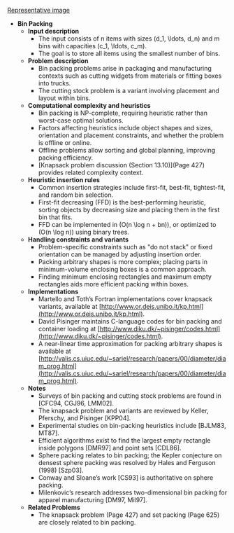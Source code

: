 [Representative image](ADM-ch17-geometry-bin-packing.best.png)

- **Bin Packing**
  - **Input description**
    - The input consists of n items with sizes \(d_1, \ldots, d_n\) and m bins with capacities \(c_1, \ldots, c_m\).
    - The goal is to store all items using the smallest number of bins.
  - **Problem description**
    - Bin packing problems arise in packaging and manufacturing contexts such as cutting widgets from materials or fitting boxes into trucks.
    - The cutting stock problem is a variant involving placement and layout within bins.
  - **Computational complexity and heuristics**
    - Bin packing is NP-complete, requiring heuristic rather than worst-case optimal solutions.
    - Factors affecting heuristics include object shapes and sizes, orientation and placement constraints, and whether the problem is offline or online.
    - Offline problems allow sorting and global planning, improving packing efficiency.
    - [Knapsack problem discussion (Section 13.10)](Page 427) provides related complexity context.
  - **Heuristic insertion rules**
    - Common insertion strategies include first-fit, best-fit, tightest-fit, and random bin selection.
    - First-fit decreasing (FFD) is the best-performing heuristic, sorting objects by decreasing size and placing them in the first bin that fits.
    - FFD can be implemented in \(O(n \log n + bn)\), or optimized to \(O(n \log n)\) using binary trees.
  - **Handling constraints and variants**
    - Problem-specific constraints such as "do not stack" or fixed orientation can be managed by adjusting insertion order.
    - Packing arbitrary shapes is more complex; placing parts in minimum-volume enclosing boxes is a common approach.
    - Finding minimum enclosing rectangles and maximum empty rectangles aids more efficient packing within boxes.
  - **Implementations**
    - Martello and Toth’s Fortran implementations cover knapsack variants, available at [http://www.or.deis.unibo.it/kp.html](http://www.or.deis.unibo.it/kp.html).
    - David Pisinger maintains C-language codes for bin packing and container loading at [http://www.diku.dk/~pisinger/codes.html](http://www.diku.dk/~pisinger/codes.html).
    - A near-linear time approximation for packing arbitrary shapes is available at [http://valis.cs.uiuc.edu/~sariel/research/papers/00/diameter/diam_prog.html](http://valis.cs.uiuc.edu/~sariel/research/papers/00/diameter/diam_prog.html).
  - **Notes**
    - Surveys of bin packing and cutting stock problems are found in [CFC94, CGJ96, LMM02].
    - The knapsack problem and variants are reviewed by Keller, Pferschy, and Pisinger [KPP04].
    - Experimental studies on bin-packing heuristics include [BJLM83, MT87].
    - Efficient algorithms exist to find the largest empty rectangle inside polygons [DMR97] and point sets [CDL86].
    - Sphere packing relates to bin packing; the Kepler conjecture on densest sphere packing was resolved by Hales and Ferguson (1998) [Szp03].
    - Conway and Sloane’s work [CS93] is authoritative on sphere packing.
    - Milenkovic’s research addresses two-dimensional bin packing for apparel manufacturing [DM97, Mil97].
  - **Related Problems**
    - The knapsack problem (Page 427) and set packing (Page 625) are closely related to bin packing.
